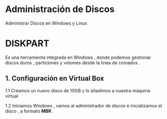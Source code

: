 # Administración de Discos 
Administrar Discos en Windows y Linux 

# DISKPART

Es una herramienta integrada en Windows , donde podemos gestionar discos duros , particiones y volumes desde la
linea de comados .

## 1. Configuración en Virtual Box

1.1 Creamos un nuevo disco de 10GB y lo añadimos a nuestra máquina virtual 

1.2 Iniciamos Windows , vamos al administrador de discos e inicializamos el disco , a formato **MBR** .
